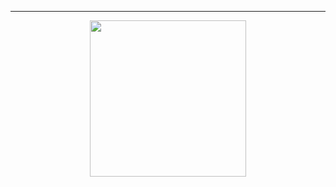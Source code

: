 ----------------------------------------------------------------------------------------------------------------------------
<center> <img height="250" src="https://raw.githubusercontent.com/laudep/code-gif-generator/master/docs/img/generating.gif"></center>




                      
